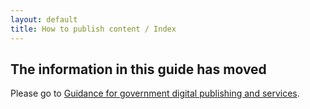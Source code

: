```yaml
---
layout: default
title: How to publish content / Index
---
```


## The information in this guide has moved

Please go to [Guidance for government digital publishing and services](https://www.gov.uk/government-digital-guidance/content-publishing).



